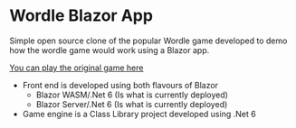 # Wordle Blazor App

Simple open source clone of the popular Wordle game developed to demo how the wordle game would work using a Blazor app.

<a href="https://www.powerlanguage.co.uk/wordle/" class="underline font-bold">You can play the original game here</a>

* Front end is developed using both flavours of Blazor
    * Blazor WASM/.Net 6 (Is what is currently deployed)
    * Blazor Server/.Net 6 (Is what is currently deployed)
* Game engine is a Class Library project developed using .Net 6

